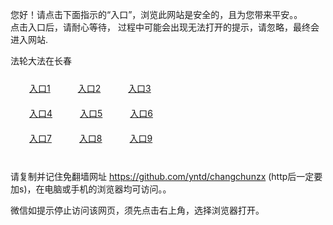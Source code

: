 您好！请点击下面指示的“入口”，浏览此网站是安全的，且为您带来平安。。 <br/>
点击入口后，请耐心等待， 过程中可能会出现无法打开的提示，请忽略，最终会进入网站. </br>

法轮大法在长春<br/>
<div style="padding:10px"><a style="margin:20px" target="_blank" href="https://d29wve1yh83j4f.cloudfront.net/2Qpsp?glfteejo" id="ccLink1" rel="nofollow">入口1</a> <a target="_blank" style="margin:20px" href="https://dbexowhzeg7vx.cloudfront.net/2Qpsp?rvgdaz" id="ccLink2" rel="nofollow">入口2</a> <a style="margin:20px" target="_blank" href="https://dkdssh4pcqzog.cloudfront.net/2Qpsp?jqhowdpv" id="ccLink3" rel="nofollow">入口3</a></div>

<div style="padding:10px" ><a style="margin:20px" target="_blank" href="https://d29wve1yh83j4f.cloudfront.net/2Qpsp?glfteejo" id="ccLink4" rel="nofollow">入口4</a> <a style="margin:20px" href="https://dbexowhzeg7vx.cloudfront.net/2Qpsp?rvgdaz" target="_blank" id="ccLink5" rel="nofollow">入口5</a> <a style="margin:20px" href="https://dkdssh4pcqzog.cloudfront.net/2Qpsp?jqhowdpv" target="_blank" id="ccLink6" rel="nofollow">入口6</a></div>

<div style="padding:10px"><a style="margin:20px" target="_blank" href="https://d29wve1yh83j4f.cloudfront.net/2Qpsp?glfteejo" id="ccLink7" rel="nofollow">入口7</a> <a style="margin:20px" href="https://dbexowhzeg7vx.cloudfront.net/2Qpsp?rvgdaz" target="_blank" id="ccLink8" rel="nofollow">入口8</a> <a style="margin:20px" target="_blank" href="https://dkdssh4pcqzog.cloudfront.net/2Qpsp?jqhowdpv" id="ccLink9" rel="nofollow">入口9</a></div>

<br/>



请复制并记住免翻墙网址 https://github.com/yntd/changchunzx (http后一定要加s)，在电脑或手机的浏览器均可访问。。<br/>

微信如提示停止访问该网页，须先点击右上角，选择浏览器打开。
